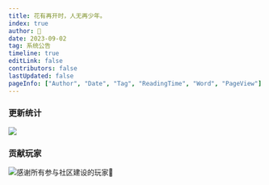 ```yaml
---
title: 花有再开时，人无再少年。
index: true
author: 🍓
date: 2023-09-02
tag: 系统公告
timeline: true
editLink: false
contributors: false
lastUpdated: false
pageInfo: ["Author", "Date", "Tag", "ReadingTime", "Word", "PageView"]
---
```


### 更新统计
![](https://repobeats.axiom.co/api/embed/9979904d97bdcdcf1e2e32d7f1394dad88c612af.svg)

### 贡献玩家
![感谢所有参与社区建设的玩家🎉](https://contrib.rocks/image?repo=Vang-z/RFOWiki)
